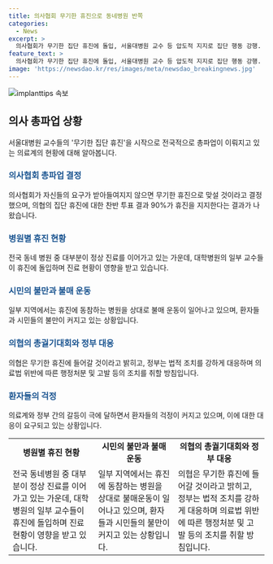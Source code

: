 ```yaml
---
title: 의사협회 무기한 휴진으로 동네병원 반쪽
categories:
  - News
excerpt: >
  의사협회가 무기한 집단 휴진에 돌입, 서울대병원 교수 등 압도적 지지로 집단 행동 강행. 의협 총궐기에서 휴진 연장 방침 공식 선언. 동네 병원 참여는 낮아, 환자들과 주민들의 불만 커짐. 정부, 의협에 법적 조치 언급하며 강경 대응 예고. 의료계와 정부의 갈등 속 환자들의 우려 증폭.
feature_text: >
  의사협회가 무기한 집단 휴진에 돌입, 서울대병원 교수 등 압도적 지지로 집단 행동 강행. 의협 총궐기에서 휴진 연장 방침 공식 선언. 동네 병원 참여는 낮아, 환자들과 주민들의 불만 커짐. 정부, 의협에 법적 조치 언급하며 강경 대응 예고. 의료계와 정부의 갈등 속 환자들의 우려 증폭.
image: 'https://newsdao.kr/res/images/meta/newsdao_breakingnews.jpg'
---
```


<p><img src="https://newsdao.kr/res/images/meta/newsdao_breakingnews.jpg" alt="implanttips 속보" /></p>

<h2 data-ke-size="size26">의사 총파업 상황</h2>

<p data-ke-size="size16">서울대병원 교수들의 '무기한 집단 휴진'을 시작으로 전국적으로 총파업이 이뤄지고 있는 의료계의 현황에 대해 알아봅니다.</p>

<h3><b><span style="color: #1a5490;">의사협회 총파업 결정</span></b></h3>

<p data-ke-size="size16">의사협회가 자신들의 요구가 받아들여지지 않으면 무기한 휴진으로 맞설 것이라고 결정했으며, 의협의 집단 휴진에 대한 찬반 투표 결과 90%가 휴진을 지지한다는 결과가 나왔습니다.</p>

<h3><b><span style="color: #1a5490;">병원별 휴진 현황</span></b></h3>

<p data-ke-size="size16">전국 동네 병원 중 대부분이 정상 진료를 이어가고 있는 가운데, 대학병원의 일부 교수들이 휴진에 돌입하며 진료 현황이 영향을 받고 있습니다.</p>

<h3><b><span style="color: #1a5490;">시민의 불만과 불매 운동</span></b></h3>

<p data-ke-size="size16">일부 지역에서는 휴진에 동참하는 병원을 상대로 불매 운동이 일어나고 있으며, 환자들과 시민들의 불만이 커지고 있는 상황입니다.</p>

<h3><b><span style="color: #1a5490;">의협의 총궐기대회와 정부 대응</span></b></h3>

<p data-ke-size="size16">의협은 무기한 휴진에 들어갈 것이라고 밝히고, 정부는 법적 조치를 강하게 대응하며 의료법 위반에 따른 행정처분 및 고발 등의 조치를 취할 방침입니다.</p>

<h3><b><span style="color: #1a5490;">환자들의 걱정</span></b></h3>

<p data-ke-size="size16">의료계와 정부 간의 갈등이 극에 달하면서 환자들의 걱정이 커지고 있으며, 이에 대한 대응이 요구되고 있는 상황입니다.</p>

<table>
  <tr>
    <td style="text-align: center; height: 17px;"><b>병원별 휴진 현황</b></td>
    <td style="text-align: center; height: 17px;"><b>시민의 불만과 불매 운동</b></td>
    <td style="text-align: center; height: 17px;"><b>의협의 총궐기대회와 정부 대응</b></td>
  </tr>
  <tr>
    <td>전국 동네병원 중 대부분이 정상 진료를 이어가고 있는 가운데, 대학병원의 일부 교수들이 휴진에 돌입하며 진료 현황이 영향을 받고 있습니다.</td>
    <td>일부 지역에서는 휴진에 동참하는 병원을 상대로 불매운동이 일어나고 있으며, 환자들과 시민들의 불만이 커지고 있는 상황입니다.</td>
    <td>의협은 무기한 휴진에 들어갈 것이라고 밝히고, 정부는 법적 조치를 강하게 대응하며 의료법 위반에 따른 행정처분 및 고발 등의 조치를 취할 방침입니다.</td>
  </tr>
</table>

